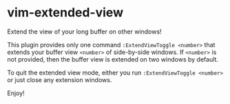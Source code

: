 # vim-extended-view

Extend the view of your long buffer on other windows!

This plugin provides only one command `:ExtendViewToggle <number>` that
extends your buffer view `<number>` of side-by-side windows. If `<number>` is
not provided, then the buffer view is extended on two windows by default.

To quit the extended view mode, either you run `:ExtendViewToggle <number>` or
just close any extension windows.

Enjoy!

